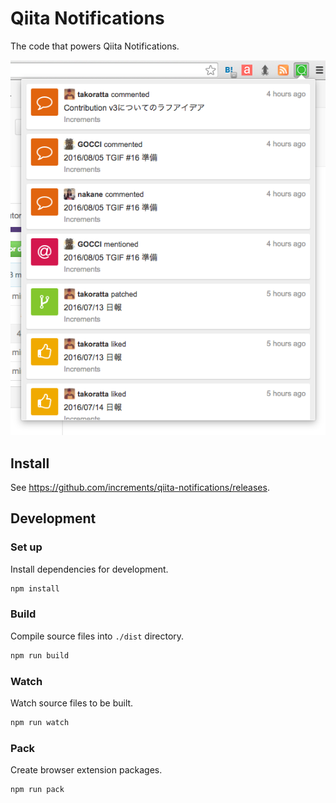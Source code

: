 # Qiita Notifications
The code that powers Qiita Notifications.

![screenshot](/images/screenshot.png)

## Install
See https://github.com/increments/qiita-notifications/releases.

## Development
### Set up
Install dependencies for development.

```sh
npm install
```

### Build
Compile source files into `./dist` directory.

```sh
npm run build
```

### Watch
Watch source files to be built.

```sh
npm run watch
```

### Pack
Create browser extension packages.

```sh
npm run pack
```
